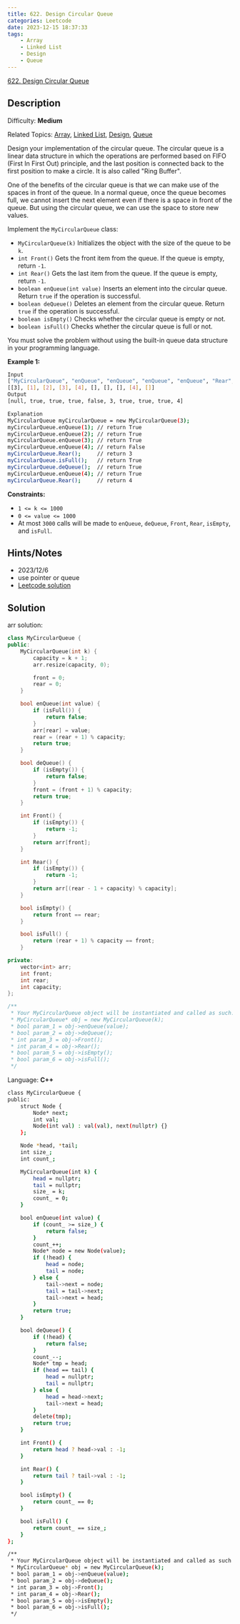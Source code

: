 ```yaml
---
title: 622. Design Circular Queue
categories: Leetcode
date: 2023-12-15 18:37:33
tags:
    - Array
    - Linked List
    - Design
    - Queue
---
```


[622\. Design Circular Queue](https://leetcode.com/problems/design-circular-queue/)

## Description

Difficulty: **Medium**

Related Topics: [Array](https://leetcode.com/tag/https://leetcode.com/tag/array//), [Linked List](https://leetcode.com/tag/https://leetcode.com/tag/linked-list//), [Design](https://leetcode.com/tag/https://leetcode.com/tag/design//), [Queue](https://leetcode.com/tag/https://leetcode.com/tag/queue//)

Design your implementation of the circular queue. The circular queue is a linear data structure in which the operations are performed based on FIFO (First In First Out) principle, and the last position is connected back to the first position to make a circle. It is also called "Ring Buffer".

One of the benefits of the circular queue is that we can make use of the spaces in front of the queue. In a normal queue, once the queue becomes full, we cannot insert the next element even if there is a space in front of the queue. But using the circular queue, we can use the space to store new values.

Implement the `MyCircularQueue` class:

* `MyCircularQueue(k)` Initializes the object with the size of the queue to be `k`.
* `int Front()` Gets the front item from the queue. If the queue is empty, return `-1`.
* `int Rear()` Gets the last item from the queue. If the queue is empty, return `-1`.
* `boolean enQueue(int value)` Inserts an element into the circular queue. Return `true` if the operation is successful.
* `boolean deQueue()` Deletes an element from the circular queue. Return `true` if the operation is successful.
* `boolean isEmpty()` Checks whether the circular queue is empty or not.
* `boolean isFull()` Checks whether the circular queue is full or not.

You must solve the problem without using the built-in queue data structure in your programming language.

**Example 1:**

```bash
Input
["MyCircularQueue", "enQueue", "enQueue", "enQueue", "enQueue", "Rear", "isFull", "deQueue", "enQueue", "Rear"]
[[3], [1], [2], [3], [4], [], [], [], [4], []]
Output
[null, true, true, true, false, 3, true, true, true, 4]

Explanation
MyCircularQueue myCircularQueue = new MyCircularQueue(3);
myCircularQueue.enQueue(1); // return True
myCircularQueue.enQueue(2); // return True
myCircularQueue.enQueue(3); // return True
myCircularQueue.enQueue(4); // return False
myCircularQueue.Rear();     // return 3
myCircularQueue.isFull();   // return True
myCircularQueue.deQueue();  // return True
myCircularQueue.enQueue(4); // return True
myCircularQueue.Rear();     // return 4
```

**Constraints:**

* `1 <= k <= 1000`
* `0 <= value <= 1000`
* At most `3000` calls will be made to `enQueue`, `deQueue`, `Front`, `Rear`, `isEmpty`, and `isFull`.

## Hints/Notes

* 2023/12/6
* use pointer or queue
* [Leetcode solution](https://leetcode.cn/problems/design-circular-queue/solutions/1713181/she-ji-xun-huan-dui-lie-by-leetcode-solu-1w0a/)

## Solution

arr solution:

```C++
class MyCircularQueue {
public:
    MyCircularQueue(int k) {
        capacity = k + 1;
        arr.resize(capacity, 0);

        front = 0;
        rear = 0;
    }

    bool enQueue(int value) {
        if (isFull()) {
            return false;
        }
        arr[rear] = value;
        rear = (rear + 1) % capacity;
        return true;
    }

    bool deQueue() {
        if (isEmpty()) {
            return false;
        }
        front = (front + 1) % capacity;
        return true;
    }

    int Front() {
        if (isEmpty()) {
            return -1;
        }
        return arr[front];
    }

    int Rear() {
        if (isEmpty()) {
            return -1;
        }
        return arr[(rear - 1 + capacity) % capacity];
    }

    bool isEmpty() {
        return front == rear;
    }

    bool isFull() {
        return (rear + 1) % capacity == front;
    }

private:
    vector<int> arr;
    int front;
    int rear;
    int capacity;
};

/**
 * Your MyCircularQueue object will be instantiated and called as such:
 * MyCircularQueue* obj = new MyCircularQueue(k);
 * bool param_1 = obj->enQueue(value);
 * bool param_2 = obj->deQueue();
 * int param_3 = obj->Front();
 * int param_4 = obj->Rear();
 * bool param_5 = obj->isEmpty();
 * bool param_6 = obj->isFull();
 */
```

Language: **C++**

```bash
class MyCircularQueue {
public:
    struct Node {
        Node* next;
        int val;
        Node(int val) : val(val), next(nullptr) {}
    };

    Node *head, *tail;
    int size_;
    int count_;

    MyCircularQueue(int k) {
        head = nullptr;
        tail = nullptr;
        size_ = k;
        count_ = 0;
    }

    bool enQueue(int value) {
        if (count_ >= size_) {
            return false;
        }
        count_++;
        Node* node = new Node(value);
        if (!head) {
            head = node;
            tail = node;
        } else {
            tail->next = node;
            tail = tail->next;
            tail->next = head;
        }
        return true;
    }

    bool deQueue() {
        if (!head) {
            return false;
        }
        count_--;
        Node* tmp = head;
        if (head == tail) {
            head = nullptr;
            tail = nullptr;
        } else {
            head = head->next;
            tail->next = head;
        }
        delete(tmp);
        return true;
    }

    int Front() {
        return head ? head->val : -1;
    }

    int Rear() {
        return tail ? tail->val : -1;
    }

    bool isEmpty() {
        return count_ == 0;
    }

    bool isFull() {
        return count_ == size_;
    }
};

/**
 * Your MyCircularQueue object will be instantiated and called as such:
 * MyCircularQueue* obj = new MyCircularQueue(k);
 * bool param_1 = obj->enQueue(value);
 * bool param_2 = obj->deQueue();
 * int param_3 = obj->Front();
 * int param_4 = obj->Rear();
 * bool param_5 = obj->isEmpty();
 * bool param_6 = obj->isFull();
 */
```

